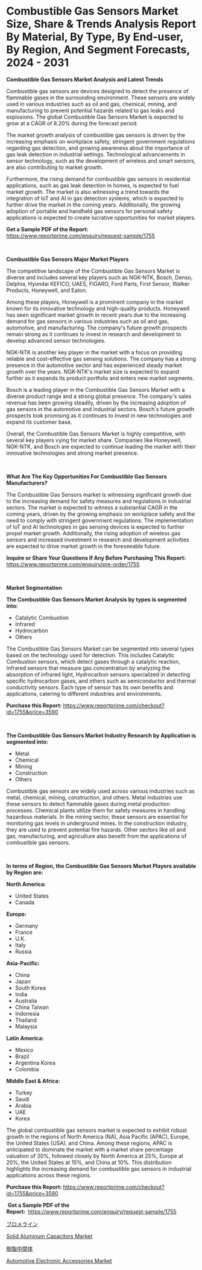 <p><h1>Combustible Gas Sensors Market Size, Share & Trends Analysis Report By Material, By Type, By End-user, By Region, And Segment Forecasts, 2024 - 2031</h1></p><p><strong>Combustible Gas Sensors Market Analysis and Latest Trends</strong></p>
<p><p>Combustible gas sensors are devices designed to detect the presence of flammable gases in the surrounding environment. These sensors are widely used in various industries such as oil and gas, chemical, mining, and manufacturing to prevent potential hazards related to gas leaks and explosions. The global Combustible Gas Sensors Market is expected to grow at a CAGR of 8.20% during the forecast period.</p><p>The market growth analysis of combustible gas sensors is driven by the increasing emphasis on workplace safety, stringent government regulations regarding gas detection, and growing awareness about the importance of gas leak detection in industrial settings. Technological advancements in sensor technology, such as the development of wireless and smart sensors, are also contributing to market growth.</p><p>Furthermore, the rising demand for combustible gas sensors in residential applications, such as gas leak detection in homes, is expected to fuel market growth. The market is also witnessing a trend towards the integration of IoT and AI in gas detection systems, which is expected to further drive the market in the coming years. Additionally, the growing adoption of portable and handheld gas sensors for personal safety applications is expected to create lucrative opportunities for market players.</p></p>
<p><strong>Get a Sample PDF of the Report:&nbsp;</strong> <a href="https://www.reportprime.com/enquiry/request-sample/1755">https://www.reportprime.com/enquiry/request-sample/1755</a></p>
<p>&nbsp;</p>
<p><strong>Combustible Gas Sensors Major Market Players</strong></p>
<p><p>The competitive landscape of the Combustible Gas Sensors Market is diverse and includes several key players such as NGK-NTK, Bosch, Denso, Delphia, Hyundai KEFICO, UAES, FIGARO, Ford Parts, First Sensor, Walker Products, Honeywell, and Eaton.</p><p>Among these players, Honeywell is a prominent company in the market known for its innovative technology and high-quality products. Honeywell has seen significant market growth in recent years due to the increasing demand for gas sensors in various industries such as oil and gas, automotive, and manufacturing. The company's future growth prospects remain strong as it continues to invest in research and development to develop advanced sensor technologies.</p><p>NGK-NTK is another key player in the market with a focus on providing reliable and cost-effective gas sensing solutions. The company has a strong presence in the automotive sector and has experienced steady market growth over the years. NGK-NTK's market size is expected to expand further as it expands its product portfolio and enters new market segments.</p><p>Bosch is a leading player in the Combustible Gas Sensors Market with a diverse product range and a strong global presence. The company's sales revenue has been growing steadily, driven by the increasing adoption of gas sensors in the automotive and industrial sectors. Bosch's future growth prospects look promising as it continues to invest in new technologies and expand its customer base.</p><p>Overall, the Combustible Gas Sensors Market is highly competitive, with several key players vying for market share. Companies like Honeywell, NGK-NTK, and Bosch are expected to continue leading the market with their innovative technologies and strong market presence.</p></p>
<p>&nbsp;</p>
<p><strong>What Are The Key Opportunities For Combustible Gas Sensors Manufacturers?</strong></p>
<p><p>The Combustible Gas Sensors market is witnessing significant growth due to the increasing demand for safety measures and regulations in industrial sectors. The market is expected to witness a substantial CAGR in the coming years, driven by the growing emphasis on workplace safety and the need to comply with stringent government regulations. The implementation of IoT and AI technologies in gas sensing devices is expected to further propel market growth. Additionally, the rising adoption of wireless gas sensors and increased investment in research and development activities are expected to drive market growth in the foreseeable future.</p></p>
<p><strong>Inquire or Share Your Questions If Any Before Purchasing This Report:</strong> <a href="https://www.reportprime.com/enquiry/pre-order/1755">https://www.reportprime.com/enquiry/pre-order/1755</a></p>
<p>&nbsp;</p>
<p><strong>Market Segmentation</strong></p>
<p><strong>The Combustible Gas Sensors Market Analysis by types is segmented into:</strong></p>
<p><ul><li>Catalytic Combustion</li><li>Infrared</li><li>Hydrocarbon</li><li>Others</li></ul></p>
<p><p>The Combustible Gas Sensors Market can be segmented into several types based on the technology used for detection. This includes Catalytic Combustion sensors, which detect gases through a catalytic reaction, Infrared sensors that measure gas concentration by analyzing the absorption of infrared light, Hydrocarbon sensors specialized in detecting specific hydrocarbon gases, and others such as semiconductor and thermal conductivity sensors. Each type of sensor has its own benefits and applications, catering to different industries and environments.</p></p>
<p><strong>Purchase this Report:&nbsp;</strong><a href="https://www.reportprime.com/checkout?id=1755&price=3590">https://www.reportprime.com/checkout?id=1755&price=3590</a></p>
<p>&nbsp;</p>
<p><strong>The Combustible Gas Sensors Market Industry Research by Application is segmented into:</strong></p>
<p><ul><li>Metal</li><li>Chemical</li><li>Mining</li><li>Construction</li><li>Others</li></ul></p>
<p><p>Combustible gas sensors are widely used across various industries such as metal, chemical, mining, construction, and others. Metal industries use these sensors to detect flammable gases during metal production processes. Chemical plants utilize them for safety measures in handling hazardous materials. In the mining sector, these sensors are essential for monitoring gas levels in underground mines. In the construction industry, they are used to prevent potential fire hazards. Other sectors like oil and gas, manufacturing, and agriculture also benefit from the applications of combustible gas sensors.</p></p>
<p>&nbsp;</p>
<p><strong>In terms of Region, the Combustible Gas Sensors Market Players available by Region are:</strong></p>
<p>
    <p> <strong> North America: </strong>
        <ul>
            <li>United States</li>
            <li>Canada</li>
        </ul>
        </p> 
    <p> <strong> Europe: </strong>
        <ul>
            <li>Germany</li>
            <li>France</li>
            <li>U.K.</li>
            <li>Italy</li>
            <li>Russia</li>
        </ul>
        </p> 
    <p> <strong> Asia-Pacific: </strong>
        <ul>
            <li>China</li>
            <li>Japan</li>
            <li>South Korea</li>
            <li>India</li>
            <li>Australia</li>
            <li>China Taiwan</li>
            <li>Indonesia</li>
            <li>Thailand</li>
            <li>Malaysia</li>
        </ul>
        </p> 
    <p> <strong> Latin America: </strong>
        <ul>
            <li>Mexico</li>
            <li>Brazil</li>
            <li>Argentina Korea</li>
            <li>Colombia</li>
        </ul>
        </p> 
    <p> <strong> Middle East & Africa: </strong>
        <ul>
            <li>Turkey</li>
            <li>Saudi</li>
            <li>Arabia</li>
            <li>UAE</li>
            <li>Korea</li>
        </ul>
    </p>
    </p>
<p><p>The global combustible gas sensors market is expected to exhibit robust growth in the regions of North America (NA), Asia Pacific (APAC), Europe, the United States (USA), and China. Among these regions, APAC is anticipated to dominate the market with a market share percentage valuation of 30%, followed closely by North America at 25%, Europe at 20%, the United States at 15%, and China at 10%. This distribution highlights the increasing demand for combustible gas sensors in industrial applications across these regions.</p></p>
<p><strong>Purchase this Report: </strong><a href="https://www.reportprime.com/checkout?id=1755&price=3590">https://www.reportprime.com/checkout?id=1755&price=3590</a></p>
<p>&nbsp;<strong>Get a Sample PDF of the Report:&nbsp;&nbsp;</strong><a href="https://www.reportprime.com/enquiry/request-sample/1755">https://www.reportprime.com/enquiry/request-sample/1755</a></p>
<p><strong></strong></p>
<p><p><a href="https://github.com/EstaSprer20231/Market-Research-Report-List-1/blob/main/336840710169.md">ブロメライン</a></p><p><a href="https://github.com/Krish2023na/Market-Research-Report-List-3/blob/main/solid-aluminum-capacitors-market.md">Solid Aluminum Capacitors Market</a></p><p><a href="https://github.com/vlcostes/Market-Research-Report-List-1/blob/main/950165510168.md">樹脂中間体</a></p><p><a href="https://github.com/bmorecock/Market-Research-Report-List-2/blob/main/automotive-electronic-accessories-market.md">Automotive Electronic Accessories Market</a></p></p>